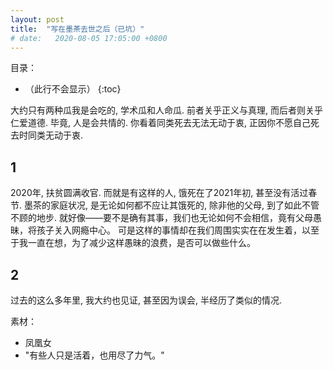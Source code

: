 ```yaml
---
layout: post
title:  "写在墨茶去世之后（已坑）"
# date:   2020-08-05 17:05:00 +0800
---
```


目录：

- （此行不会显示）
{:toc}

大约只有两种瓜我是会吃的, 学术瓜和人命瓜. 前者关乎正义与真理, 而后者则关乎仁爱道德.
毕竟, 人是会共情的. 你看着同类死去无法无动于衷, 正因你不愿自己死去时同类无动于衷.

## 1

2020年, 扶贫圆满收官. 而就是有这样的人, 饿死在了2021年初, 甚至没有活过春节.
墨茶的家庭状况, 是无论如何都不应让其饿死的, 除非他的父母, 到了如此不管不顾的地步.
就好像——要不是确有其事，我们也无论如何不会相信，竟有父母愚昧，将孩子关入网瘾中心。
可是这样的事情却在我们周围实实在在发生着，以至于我一直在想，为了减少这样愚昧的浪费，是否可以做些什么。



## 2

过去的这么多年里, 我大约也见证, 甚至因为误会, 半经历了类似的情况.



素材：

- 凤凰女
- "有些人只是活着，也用尽了力气。"